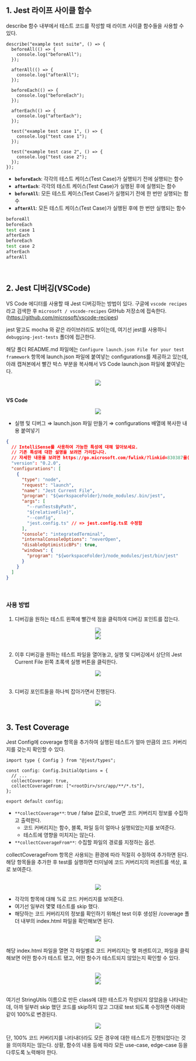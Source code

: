 ## 1. Jest 라이프 사이클 함수

describe 함수 내부에서 테스트 코드를 작성할 때 라이프 사이클 함수들을 사용할 수 있다.

```tsx
describe("example test suite", () => {
  beforeAll(() => {
    console.log("beforeAll");
  });

  afterAll(() => {
    console.log("afterAll");
  });

  beforeEach(() => {
    console.log("beforeEach");
  });

  afterEach(() => {
    console.log("afterEach");
  });

  test("example test case 1", () => {
    console.log("test case 1");
  });

  test("example test case 2", () => {
    console.log("test case 2");
  });
});
```

- **`beforeEach`**: 각각의 테스트 케이스(Test Case)가 실행되기 전에 실행되는 함수
- **`afterEach`**: 각각의 테스트 케이스(Test Case)가 실행된 후에 실행되는 함수
- **`beforeAll`**: 모든 테스트 케이스(Test Case)가 실행되기 전에 한 번만 실행되는 함수
- **`afterAll`**: 모든 테스트 케이스(Test Case)가 실행된 후에 한 번만 실행되는 함수

```bash
beforeAll
beforeEach
test case 1
afterEach
beforeEach
test case 2
afterEach
afterAll
```

<br />

## 2. Jest 디버깅(VSCode)

VS Code 에디터를 사용할 때 Jest 디버깅하는 방법이 있다. 구글에 `vscode recipes` 라고 검색한 후 `microsoft / vscode-recipes` GitHub 저장소에 접속한다.(https://github.com/microsoft/vscode-recipes)

jest 말고도 mocha 와 같은 라이브러리도 보이는데, 여기선 jest를 사용하니 `debugging-jest-tests` 폴더에 접근한다.

해당 폴더 README.md 파일에는 `Configure launch.json File for your test framework` 항목에 launch.json 파일에 붙여넣는 configurations를 제공하고 있는데, 아래 캡쳐본에서 빨간 박스 부분을 복사해서 VS Code launch.json 파일에 붙여넣는다.

<div align="center">
  <img src="https://user-images.githubusercontent.com/85148549/225928882-eca95a1f-d02e-4d08-89c1-6b115c3fcee6.png" />
</div>

<br />

**VS Code**

<div align="center">
  <img src="https://user-images.githubusercontent.com/85148549/225928842-dbaa08e9-acec-4062-94c7-9a152c002735.png" />
</div>

- 실행 및 디버그 ⇒ launch.json 파일 만들기 ⇒ configurations 배열에 복사한 내용 붙여넣기

```json
{
  // IntelliSense를 사용하여 가능한 특성에 대해 알아보세요.
  // 기존 특성에 대한 설명을 보려면 가리킵니다.
  // 자세한 내용을 보려면 https://go.microsoft.com/fwlink/?linkid=830387을(를) 방문하세요.
  "version": "0.2.0",
  "configurations": [
    {
      "type": "node",
      "request": "launch",
      "name": "Jest Current File",
      "program": "${workspaceFolder}/node_modules/.bin/jest",
      "args": [
        "--runTestsByPath",
        "${relativeFile}",
        "--config",
        "jest.config.ts" // => jest.config.ts로 수정함
      ],
      "console": "integratedTerminal",
      "internalConsoleOptions": "neverOpen",
      "disableOptimisticBPs": true,
      "windows": {
        "program": "${workspaceFolder}/node_modules/jest/bin/jest"
      }
    }
  ]
}
```

<br />

### 사용 방법

1. 디버깅을 원하는 테스트 왼쪽에 빨간색 점을 클릭하여 디버깅 포인트를 잡는다.

<div align="center">
  <img src="https://user-images.githubusercontent.com/85148549/225928846-9b22a9bd-7b61-4e46-9e5c-1b9d4f8561a8.png" />
</div>

<div align="center">
  <img src="https://user-images.githubusercontent.com/85148549/225928853-d44dd245-9512-4066-91b0-8be76d7dcfea.png" />
</div>

<br />

2. 이후 디버깅을 원하는 테스트 파일을 열어놓고, 실행 및 디버깅에서 상단의 Jest Current File 왼쪽 초록색 실행 버튼을 클릭한다.

<div align="center">
  <img src="https://user-images.githubusercontent.com/85148549/225928858-8bba26bc-bd7f-4273-b5e6-e7ddc135db9a.png" />
</div>

<br />

3. 디버깅 포인트들을 하나씩 잡아가면서 진행된다.

<div align="center">
  <img src="https://user-images.githubusercontent.com/85148549/225928863-f4644d02-44be-478f-88b9-b2d2864cd442.png" />
</div>

<br />

## 3. Test Coverage

Jest Config에 coverage 항목을 추가하여 실행된 테스트가 얼마 만큼의 코드 커버리지를 갖는지 확인할 수 있다.

```tsx
import type { Config } from "@jest/types";

const config: Config.InitialOptions = {
  // ...
  collectCoverage: true,
  collectCoverageFrom: ["<rootDir>/src/app/**/*.ts"],
};

export default config;
```

- `**collectCoverage**`: true / false 값으로, true면 코드 커버리지 정보를 수집하고 출력한다.
  - 코드 커버리지는 함수, 블록, 파일 등이 얼마나 실행되었는지를 보여준다.
  - 테스트에 영향을 미치지는 않는다.
- `**collectCoverageFrom**`: 수집할 파일의 경로를 지정하는 옵션.

collectCoverageFrom 항목은 사용되는 환경에 따라 적절히 수정하여 추가하면 된다. 해당 항목들을 추가한 후 test를 실행하면 터미널에 코드 커버리지의 퍼센트를 색상, 표로 보여준다.

<br />

<div align="center">
  <img src="https://user-images.githubusercontent.com/85148549/225928868-e95a204c-8353-4ee6-bdbb-246424b26621.png" />
</div>

- 각각의 항목에 대해 %로 코드 커버리지를 보여준다.
- 여기선 일부러 몇몇 테스트를 skip 했다.
- 해당하는 코드 커버리지의 정보를 확인하기 위해선 test 이후 생성된 /coverage 폴더 내부의 index.html 파일을 확인해보면 된다.

<br />

<div align="center">
  <img src="https://user-images.githubusercontent.com/85148549/225928873-7dc36e16-f763-4238-ab37-418fe1671514.png" />
</div>

해당 index.html 파일을 열면 각 파일별로 코드 커버리지는 몇 퍼센트이고, 파일을 클릭해보면 어떤 함수가 테스트 됐고, 어떤 함수가 테스트되지 않았는지 확인할 수 있다.

<br />

<div align="center">
  <img src="https://user-images.githubusercontent.com/85148549/225928876-a9dfdb23-9b17-4cd0-b606-161405053949.png" />
</div>

<div align="center">
  <img src="https://user-images.githubusercontent.com/85148549/225928878-b7286720-05b7-454c-a8a9-ce8e1a64a59e.png" />
</div>

<br />

여기선 StringUtils 이름으로 만든 class에 대한 테스트가 작성되지 않았음을 나타내는데, 아까 일부러 skip 했던 코드를 skip하지 않고 그대로 test 되도록 수정하면 아래와 같이 100%로 변경된다.

<div align="center">
  <img src="https://user-images.githubusercontent.com/85148549/225928880-08ac4b23-8d0b-4079-93da-a5d8586b51ce.png" />
</div>

단, 100% 코드 커버리지를 나타내더라도 모든 경우에 대한 테스트가 진행되었다는 것을 의미하지는 않는다. 상황, 함수의 내용 등에 따라 모든 use-case, edge-case 등을 다루도록 노력해야 한다.

